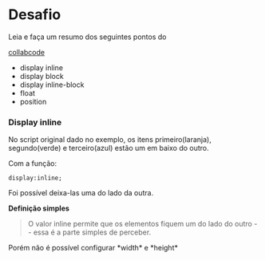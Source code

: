 # Desafio

<p> Leia e faça um resumo dos seguintes pontos do </p>

[collabcode](https://medium.com/collabcode/pare-de-chutar-e-aprenda-as-propriedades-css-de-posicionamento-603154655121)

- display inline
- display block
- display inline-block
- float 
- position


### Display inline

<p> No script original dado no exemplo, os itens primeiro(laranja), segundo(verde) e terceiro(azul) estão um em baixo do outro.</p>
Com a função:  

```
display:inline;
```

Foi possível deixa-las uma do lado da outra.

**Definição simples**
> O valor inline permite que os elementos fiquem um do lado do outro -- essa é a parte simples de perceber.

<p> Porém não é possível configurar *width* e *height*
